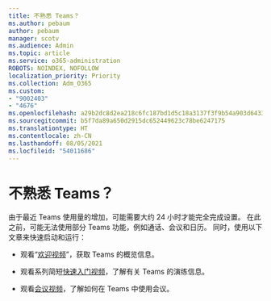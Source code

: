 ```yaml
---
title: 不熟悉 Teams？
ms.author: pebaum
author: pebaum
manager: scotv
ms.audience: Admin
ms.topic: article
ms.service: o365-administration
ROBOTS: NOINDEX, NOFOLLOW
localization_priority: Priority
ms.collection: Adm_O365
ms.custom:
- "9002403"
- "4676"
ms.openlocfilehash: a29b2dc8d2ea218c6fc187bd1d5c18a3137f3f9b54a903d6433063c233f1996c
ms.sourcegitcommit: b5f7da89a650d2915dc652449623c78be6247175
ms.translationtype: HT
ms.contentlocale: zh-CN
ms.lasthandoff: 08/05/2021
ms.locfileid: "54011686"
---
```

# <a name="new-to-teams"></a>不熟悉 Teams？

由于最近 Teams 使用量的增加，可能需要大约 24 小时才能完全完成设置。 在此之前，可能无法使用部分 Teams 功能，例如通话、会议和日历。 同时，使用以下文章来快速启动和运行： 

- 观看“[欢迎视频](https://support.office.com/article/welcome-to-microsoft-teams-b98d533f-118e-4bae-bf44-3df2470c2b12)”，获取 Teams 的概览信息。

- 观看系列简短[快速入门视频](https://support.office.com/article/video-what-is-microsoft-teams-422bf3aa-9ae8-46f1-83a2-e65720e1a34d)，了解有关 Teams 的演练信息。

- 观看[会议视频](https://support.office.com/article/join-a-teams-meeting-078e9868-f1aa-4414-8bb9-ee88e9236ee4)，了解如何在 Teams 中使用会议。
